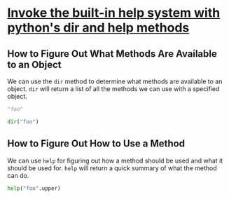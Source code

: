 # [Invoke the built-in help system with python's dir and help methods](https://egghead.io/lessons/python-invoke-the-built-in-help-system-with-python-s-dir-and-help-methods)

## How to Figure Out What Methods Are Available to an Object

We can use the `dir` method to determine what methods are available to an object. `dir` will return a list of all the methods we can use with a specified object.

```python
"foo"

dir("foo")
```

## How to Figure Out How to Use a Method

We can use `help` for figuring out how a method should be used and what it should be used for. `help` will return a quick summary of what the method can do.

```python
help("foo".upper)
```
